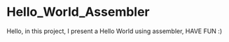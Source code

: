 # Hello_World_Assembler
Hello, in this project, I present a Hello World using assembler, HAVE FUN :)
